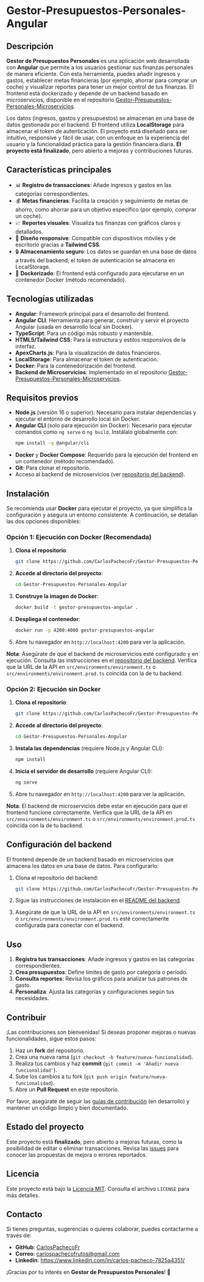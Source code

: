 # Gestor-Presupuestos-Personales-Angular

## Descripción

**Gestor de Presupuestos Personales** es una aplicación web desarrollada con **Angular** que permite a los usuarios gestionar sus finanzas personales de manera eficiente. Con esta herramienta, puedes añadir ingresos y gastos, establecer metas financieras (por ejemplo, ahorrar para comprar un coche) y visualizar reportes para tener un mejor control de tus finanzas. El frontend está dockerizado y depende de un backend basado en microservicios, disponible en el repositorio [Gestor-Presupuestos-Personales-Microservicios](https://github.com/CarlosPachecoFr/Gestor-Presupuestos-Personales-Microservicios).

Los datos (ingresos, gastos y presupuestos) se almacenan en una base de datos gestionada por el backend. El frontend utiliza **LocalStorage** para almacenar el token de autenticación. El proyecto está diseñado para ser intuitivo, responsive y fácil de usar, con un enfoque en la experiencia del usuario y la funcionalidad práctica para la gestión financiera diaria. **El proyecto está finalizado**, pero abierto a mejoras y contribuciones futuras.

## Características principales

- 📊 **Registro de transacciones**: Añade ingresos y gastos en las categorías correspondientes.
- 💰 **Metas financieras**: Facilita la creación y seguimiento de metas de ahorro, como ahorrar para un objetivo específico (por ejemplo, comprar un coche).
- 📈 **Reportes visuales**: Visualiza tus finanzas con gráficos claros y detallados.
- 📱 **Diseño responsive**: Compatible con dispositivos móviles y de escritorio gracias a **Tailwind CSS**.
- 🔒 **Almacenamiento seguro**: Los datos se guardan en una base de datos a través del backend; el token de autenticación se almacena en LocalStorage.
- 🐳 **Dockerizado**: El frontend está configurado para ejecutarse en un contenedor Docker (método recomendado).

## Tecnologías utilizadas

- **Angular**: Framework principal para el desarrollo del frontend.
- **Angular CLI**: Herramienta para generar, construir y servir el proyecto Angular (usada en desarrollo local sin Docker).
- **TypeScript**: Para un código más robusto y mantenible.
- **HTML5/Tailwind CSS**: Para la estructura y estilos responsivos de la interfaz.
- **ApexCharts.js**: Para la visualización de datos financieros.
- **LocalStorage**: Para almacenar el token de autenticación.
- **Docker**: Para la contenedorización del frontend.
- **Backend de Microservicios**: Implementado en el repositorio [Gestor-Presupuestos-Personales-Microservicios](https://github.com/CarlosPachecoFr/Gestor-Presupuestos-Personales-Microservicios).

## Requisitos previos

- **Node.js** (versión 16 o superior): Necesario para instalar dependencias y ejecutar el entorno de desarrollo local sin Docker.
- **Angular CLI** (solo para ejecución sin Docker): Necesario para ejecutar comandos como `ng serve` o `ng build`. Instálalo globalmente con:
  ```bash
  npm install -g @angular/cli
  ```
- **Docker** y **Docker Compose**: Requerido para la ejecución del frontend en un contenedor (método recomendado).
- **Git**: Para clonar el repositorio.
- Acceso al backend de microservicios (ver [repositorio del backend](https://github.com/CarlosPachecoFr/Gestor-Presupuestos-Personales-Microservicios)).

## Instalación

Se recomienda usar **Docker** para ejecutar el proyecto, ya que simplifica la configuración y asegura un entorno consistente. A continuación, se detallan las dos opciones disponibles:

### Opción 1: Ejecución con Docker (Recomendada)

1. **Clona el repositorio**:
   ```bash
   git clone https://github.com/CarlosPachecoFr/Gestor-Presupuestos-Personales-Angular.git
   ```

2. **Accede al directorio del proyecto**:
   ```bash
   cd Gestor-Presupuestos-Personales-Angular
   ```

3. **Construye la imagen de Docker**:
   ```bash
   docker build -t gestor-presupuestos-angular .
   ```

4. **Despliega el contenedor**:
   ```bash
   docker run -p 4200:4000 gestor-presupuestos-angular
   ```

5. Abre tu navegador en `http://localhost:4200` para ver la aplicación.

**Nota**: Asegúrate de que el backend de microservicios esté configurado y en ejecución. Consulta las instrucciones en el [repositorio del backend](https://github.com/CarlosPachecoFr/Gestor-Presupuestos-Personales-Microservicios). Verifica que la URL de la API en `src/environments/environment.ts` o `src/environments/environment.prod.ts` coincida con la de tu backend.

### Opción 2: Ejecución sin Docker

1. **Clona el repositorio**:
   ```bash
   git clone https://github.com/CarlosPachecoFr/Gestor-Presupuestos-Personales-Angular.git
   ```

2. **Accede al directorio del proyecto**:
   ```bash
   cd Gestor-Presupuestos-Personales-Angular
   ```

3. **Instala las dependencias** (requiere Node.js y Angular CLI):
   ```bash
   npm install
   ```

4. **Inicia el servidor de desarrollo** (requiere Angular CLI):
   ```bash
   ng serve
   ```

5. Abre tu navegador en `http://localhost:4200` para ver la aplicación.

**Nota**: El backend de microservicios debe estar en ejecución para que el frontend funcione correctamente. Verifica que la URL de la API en `src/environments/environment.ts` o `src/environments/environment.prod.ts` coincida con la de tu backend.

## Configuración del backend

El frontend depende de un backend basado en microservicios que almacena los datos en una base de datos. Para configurarlo:

1. Clona el repositorio del backend:
   ```bash
   git clone https://github.com/CarlosPachecoFr/Gestor-Presupuestos-Personales-Microservicios.git
   ```

2. Sigue las instrucciones de instalación en el [README del backend](https://github.com/CarlosPachecoFr/Gestor-Presupuestos-Personales-Microservicios).

3. Asegúrate de que la URL de la API en `src/environments/environment.ts` o `src/environments/environment.prod.ts` esté correctamente configurada para conectar con el backend.

## Uso

1. **Registra tus transacciones**: Añade ingresos y gastos en las categorías correspondientes.
2. **Crea presupuestos**: Define límites de gasto por categoría o período.
3. **Consulta reportes**: Revisa los gráficos para analizar tus patrones de gasto.
4. **Personaliza**: Ajusta las categorías y configuraciones según tus necesidades.

## Contribuir

¡Las contribuciones son bienvenidas! Si deseas proponer mejoras o nuevas funcionalidades, sigue estos pasos:

1. Haz un **fork** del repositorio.
2. Crea una nueva rama (`git checkout -b feature/nueva-funcionalidad`).
3. Realiza tus cambios y haz **commit** (`git commit -m 'Añadir nueva funcionalidad'`).
4. Sube los cambios a tu fork (`git push origin feature/nueva-funcionalidad`).
5. Abre un **Pull Request** en este repositorio.

Por favor, asegúrate de seguir las [guías de contribución](CONTRIBUTING.md) (en desarrollo) y mantener un código limpio y bien documentado.

## Estado del proyecto

Este proyecto está **finalizado**, pero abierto a mejoras futuras, como la posibilidad de editar o eliminar transacciones. Revisa las [issues](https://github.com/CarlosPachecoFr/Gestor-Presupuestos-Personales-Angular/issues) para conocer las propuestas de mejora o errores reportados.

## Licencia

Este proyecto está bajo la [Licencia MIT](LICENSE). Consulta el archivo `LICENSE` para más detalles.

## Contacto

Si tienes preguntas, sugerencias o quieres colaborar, puedes contactarme a través de:

- **GitHub**: [CarlosPachecoFr](https://github.com/CarlosPachecoFr)
- **Correo**: carlospachecofrutos@gmail.com
- **Linkedin**: https://www.linkedin.com/in/carlos-pacheco-7825a4351/

¡Gracias por tu interés en **Gestor de Presupuestos Personales**! 🚀
